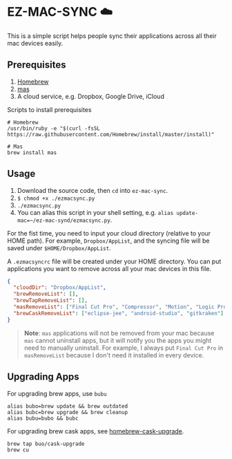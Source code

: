 # EZ-MAC-SYNC ☁️

This is a simple script helps people sync their applications across all their mac devices easily.

## Prerequisites

1. [Homebrew](https://brew.sh/)
2. [mas](https://github.com/mas-cli/mas)
3. A cloud service, e.g. Dropbox, Google Drive, iCloud

Scripts to install prerequisites

```shell
# Homebrew
/usr/bin/ruby -e "$(curl -fsSL https://raw.githubusercontent.com/Homebrew/install/master/install)"

# Mas
brew install mas
```

## Usage

1. Download the source code, then `cd` into `ez-mac-sync`.
2. `$ chmod +x ./ezmacsync.py`
3. `./ezmacsync.py`
4. You can alias this script in your shell setting, e.g. `alias update-mac=~/ez-mac-synd/ezmacsync.py`.

For the fist time, you need to input your cloud directory (relative to your HOME path). For example, `Dropbox/AppList`, and the syncing file will be saved under `$HOME/Dropbox/AppList`.

A `.ezmacsyncrc` file will be created under your HOME directory. You can put applications you want to remove across all your mac devices in this file.

```json
{
  "cloudDir": "Dropbox/AppList",
  "brewRemoveList": [],
  "brewTapRemoveList": [],
  "masRemoveList": ["Final Cut Pro", "Compressor", "Motion", "Logic Pro X", "MainStage 3"],
  "brewCaskRemoveList": ["eclipse-jee", "android-studio", "gitkraken"]
}
```

> **Note**: `mas` applications will not be removed from your mac because `mas` cannot uninstall apps, but it will notify you the apps you might need to manually uninstall. For example, I always put `Final Cut Pro` in `masRemoveList` because I don't need it installed in every device.

## Upgrading Apps

For upgrading brew apps, use `bubu`

```shell
alias bubo=brew update && brew outdated
alias bubc=brew upgrade && brew cleanup
alias bubu=bubo && bubc
```

For upgrading brew cask apps, see [homebrew-cask-upgrade](https://github.com/buo/homebrew-cask-upgrade).

```shell
brew tap buo/cask-upgrade
brew cu
```
